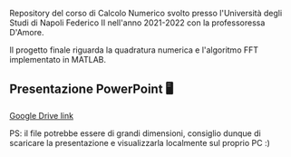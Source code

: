 Repository del corso di Calcolo Numerico svolto presso l'Università degli Studi di Napoli Federico II nell'anno 2021-2022 con la professoressa D'Amore. 

Il progetto finale riguarda la quadratura numerica e l'algoritmo FFT implementato in MATLAB.

## Presentazione PowerPoint 🖥️

[Google Drive link](https://docs.google.com/presentation/d/1oLUtSsQJsjOQYRTnSfBfRw56rLe06M8g/edit?usp=sharing&ouid=116453263270172660433&rtpof=true&sd=true)

PS: il file potrebbe essere di grandi dimensioni, consiglio dunque di scaricare la presentazione e visualizzarla localmente sul proprio PC :)
